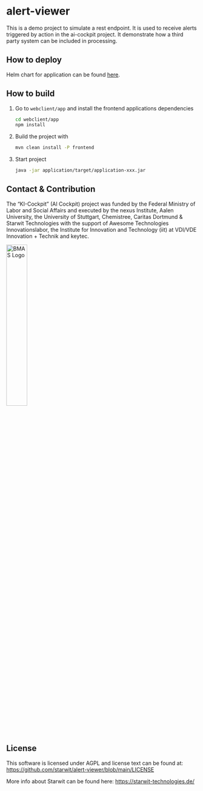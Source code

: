 # alert-viewer

This is a demo project to simulate a rest endpoint. It is used to receive alerts triggered by action in the ai-cockpit project. It demonstrate how a third party system can be included in processing.

## How to deploy
Helm chart for application can be found [here](https://hub.docker.com/r/starwitorg/alert-viewer-chart).

## How to build

1) Go to `webclient/app` and install the frontend applications dependencies

    ```bash
    cd webclient/app
    npm install
    ```

2) Build the project with

    ```bash
    mvn clean install -P frontend

3) Start project

    ```bash
    java -jar application/target/application-xxx.jar
    ```

## Contact & Contribution

The “KI-Cockpit” (AI Cockpit) project was funded by the Federal Ministry of Labor and Social Affairs and executed by the nexus Institute, Aalen University, the University of Stuttgart, Chemistree, Caritas Dortmund & Starwit Technologies with the support of Awesome Technologies Innovationslabor, the Institute for Innovation and Technology (iit) at VDI/VDE Innovation + Technik and keytec.

<img src="docs/imgs/foerderlogo.png" alt="BMAS Logo" style="width:33%; height:auto;">

## License

This software is licensed under AGPL and license text can be found at: https://github.com/starwit/alert-viewer/blob/main/LICENSE

More info about Starwit can be found here: https://starwit-technologies.de/


